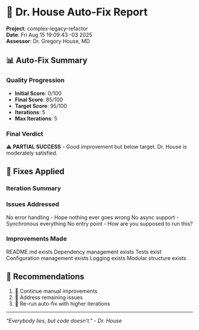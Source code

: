 # 🏥 Dr. House Auto-Fix Report

**Project**: complex-legacy-refactor  
**Date**: Fri Aug 15 19:09:43 -03 2025  
**Assessor**: Dr. Gregory House, MD  

## 📊 Auto-Fix Summary

### Quality Progression
- **Initial Score**: 0/100
- **Final Score**: 85/100
- **Target Score**: 95/100
- **Iterations**: 5
- **Max Iterations**: 5

### Final Verdict
⚠️ **PARTIAL SUCCESS** - Good improvement but below target.
Dr. House is moderately satisfied.

## 🔧 Fixes Applied

### Iteration Summary


### Issues Addressed
No error handling - Hope nothing ever goes wrong
No async support - Synchronous everything
No entry point - How are you supposed to run this?

### Improvements Made
README.md exists
Dependency management exists
Tests exist
Configuration management exists
Logging exists
Modular structure exists

## 🎯 Recommendations

1. 🔧 Continue manual improvements
2. 🔧 Address remaining issues
3. 🔧 Re-run auto-fix with higher iterations

---
*"Everybody lies, but code doesn't." - Dr. House*
